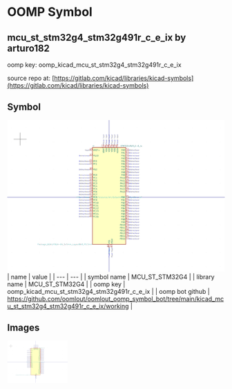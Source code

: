 # OOMP Symbol  
## mcu_st_stm32g4_stm32g491r_c_e_ix  by arturo182  
  
oomp key: oomp_kicad_mcu_st_stm32g4_stm32g491r_c_e_ix  
  
source repo at: [https://gitlab.com/kicad/libraries/kicad-symbols](https://gitlab.com/kicad/libraries/kicad-symbols)  
## Symbol  
  
[![working.png](working_600.png)](working.png)  
| name | value | 
| --- | --- | 
| symbol name | MCU_ST_STM32G4 | 
| library name | MCU_ST_STM32G4 | 
| oomp key | oomp_kicad_mcu_st_stm32g4_stm32g491r_c_e_ix | 
| oomp bot github | https://github.com/oomlout/oomlout_oomp_symbol_bot/tree/main/kicad_mcu_st_stm32g4_stm32g491r_c_e_ix/working | 
## Images  
  
[![working.png](working_140.png)](working.png)  
